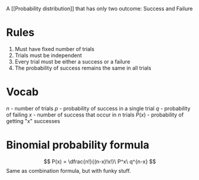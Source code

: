 A [[Probability distribution]] that has only two outcome: Success and Failure
# Rules
1. Must have fixed number of trials
2. Trials must be independent
3. Every trial must be either a success or a failure
4. The probability of success remains the same in all trials
# Vocab
$n$ - number of trials
$p$ - probability of success in a single trial
$q$ - probability of failing
$x$ - number of success that occur in $n$ trials
$P(x)$ - probability of getting "x" successes

# Binomial probability formula
$$
P(x) = \dfrac{n!}{(n-x)!x!}\  P^x\  q^{n-x}
$$
Same as combination formula, but with funky stuff.

